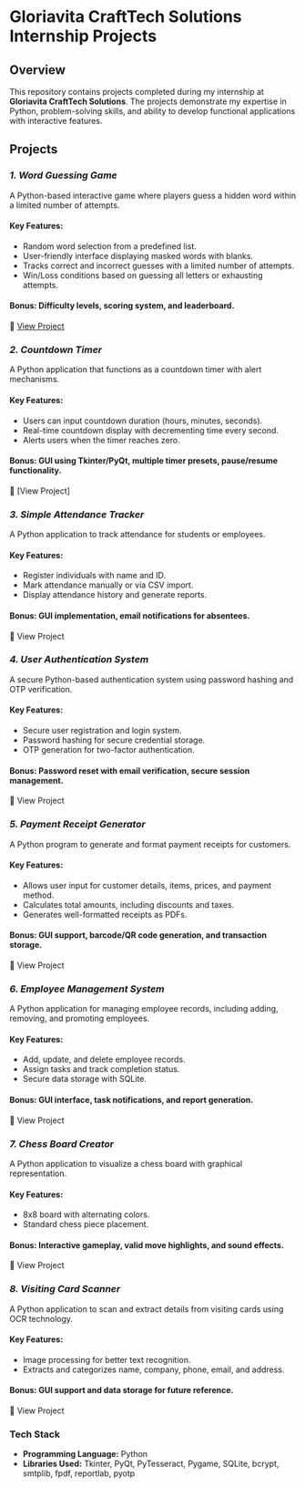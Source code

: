 # Gloriavita CraftTech Solutions Internship Projects

## Overview
This repository contains projects completed during my internship at **Gloriavita CraftTech Solutions**. The projects demonstrate my expertise in Python, problem-solving skills, and ability to develop functional applications with interactive features.

## Projects

### ***1. Word Guessing Game***
A Python-based interactive game where players guess a hidden word within a limited number of attempts.

#### Key Features:
- Random word selection from a predefined list.
- User-friendly interface displaying masked words with blanks.
- Tracks correct and incorrect guesses with a limited number of attempts.
- Win/Loss conditions based on guessing all letters or exhausting attempts.
#### Bonus: Difficulty levels, scoring system, and leaderboard.
🔗 [View Project](https://github.com/Shivi2599/GloriaVita-CraftTech-Solutions/tree/main/Word%20Guessing%20Game)

### ***2. Countdown Timer***
A Python application that functions as a countdown timer with alert mechanisms.

#### Key Features:
- Users can input countdown duration (hours, minutes, seconds).
- Real-time countdown display with decrementing time every second.
- Alerts users when the timer reaches zero.
#### Bonus: GUI using Tkinter/PyQt, multiple timer presets, pause/resume functionality.
🔗 [View Project]

### ***3. Simple Attendance Tracker***
A Python application to track attendance for students or employees.

#### Key Features:
- Register individuals with name and ID.
- Mark attendance manually or via CSV import.
- Display attendance history and generate reports.
#### Bonus: GUI implementation, email notifications for absentees.
🔗 View Project

### ***4. User Authentication System***
A secure Python-based authentication system using password hashing and OTP verification.

#### Key Features:
- Secure user registration and login system.
- Password hashing for secure credential storage.
- OTP generation for two-factor authentication.
#### Bonus: Password reset with email verification, secure session management.
🔗 View Project

### ***5. Payment Receipt Generator***
A Python program to generate and format payment receipts for customers.

#### Key Features:
- Allows user input for customer details, items, prices, and payment method.
- Calculates total amounts, including discounts and taxes.
- Generates well-formatted receipts as PDFs.
#### Bonus: GUI support, barcode/QR code generation, and transaction storage.
🔗 View Project

### ***6. Employee Management System***
A Python application for managing employee records, including adding, removing, and promoting employees.

#### Key Features:
- Add, update, and delete employee records.
- Assign tasks and track completion status.
- Secure data storage with SQLite.
#### Bonus: GUI interface, task notifications, and report generation.
🔗 View Project

### ***7. Chess Board Creator***
A Python application to visualize a chess board with graphical representation.

#### Key Features:
- 8x8 board with alternating colors.
- Standard chess piece placement.
#### Bonus: Interactive gameplay, valid move highlights, and sound effects.
🔗 View Project

### ***8. Visiting Card Scanner***
A Python application to scan and extract details from visiting cards using OCR technology.

#### Key Features:
- Image processing for better text recognition.
- Extracts and categorizes name, company, phone, email, and address.
#### Bonus: GUI support and data storage for future reference.
🔗 View Project

### Tech Stack
- **Programming Language:** Python
- **Libraries Used:** Tkinter, PyQt, PyTesseract, Pygame, SQLite, bcrypt, smtplib, fpdf, reportlab, pyotp
